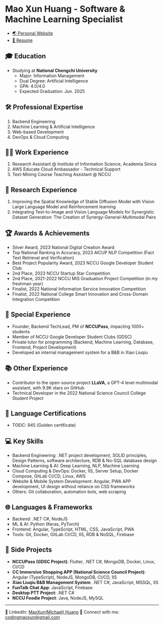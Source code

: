 # Mao Xun Huang - Software & Machine Learning Specialist
* [🌏 Personal Website](https://mao-code.github.io/about/)
* [📄 Resume](https://docs.google.com/document/d/1KadfXrxMbNdT4Vgm29JMAikHsAoCLeOG5xwGkWOZQEs/edit?usp=sharing)

## 🎓 Education
- Studying at **National Chengchi University**
  - Major: Information Management
  - Dual Degree: Artificial Intelligence
  - GPA: 4.0/4.0
  - Expected Graduation: Jun. 2025

## 🛠️ Professional Expertise
1. Backend Engineering
2. Machine Learning & Artificial Intelligence
3. Web-based Development
4. DevOps & Cloud Computing

## 👨‍💻 Work Experience
1. Research Assistant @ Institute of Information Science, Academia Sinica
2. AWS Educate Cloud Ambassador - Technical Support
3. Text-Mining Course Teaching Assistant @ NCCU

## 🔬 Research Experience
1. Improving the Spatial Knowledge of Stable Diffusion Model with Vision Large Language Model and Reinforcement learning
2. Integrating Text-to-Image and Vision Language Models for Synergistic Dataset Generation: The Creation of Synergy-General-Multimodal Pairs

## 🏆 Awards & Achievements
- Silver Award, 2023 National Digital Creation Award
- Top National Ranking in Accuracy, 2023 AICUP NLP Competition (Fact Text Retrieval and Verification)
- Best Project Popularity Award, 2023 NCCU Google Developer Student Club
- 2nd Place, 2023 NCCU Startup Star Competition
- 2nd Place, 2021-2022 NCCU MIS Graduation Project Competition (in my freshman year)
- Finalist, 2022 National Information Service Innovation Competition
- Finalist, 2022 National College Smart Innovation and Cross-Domain Integration Competition

## 👔 Special Experience
- Founder, Backend TechLead, PM of **NCCUPass**, impacting 1000+ students
- Member of NCCU Google Developer Student Clubs (GDSC)
- Private tutor for programming (Backend, Machine Learning, Database, Frontend, Project Development)
- Developed an internal management system for a B&B in Xiao Liuqiu

## 📚 Other Experience
- Contributor to the open-source project **LLaVA**, a GPT-4 level multimodal assistant, with 9.9K stars on GitHub
- Technical Developer in the 2022 National Science Council College Student Project

## 📜 Language Certifications
- TOEIC: 945 (Golden certificate)

## 💻 Key Skills
- Backend Engineering: .NET project development, SOLID principles, Design Patterns, software architecture, RDB & No-SQL database design
- Machine Learning & AI: Deep Learning, NLP, Machine Learning
- Cloud Computing & DevOps: Docker, IIS, Server Setup, Docker Compose, GitLab CI/CD, Linux, AWS
- Website & Mobile System Development: Angular, PWA APP development, UI design without reliance on CSS frameworks
- Others: Git collaboration, automation bots, web scraping

## 🌐 Languages & Frameworks
- Backend: .NET C#, NodeJS
- ML & AI: Python (Keras, PyTorch)
- Frontend: Angular, TypeScript, HTML, CSS, JavaScript, PWA
- Tools: Git, Docker, GitLab CI/CD, IIS, RDB & NoSQL, Firebase

## 🚀 Side Projects
- **NCCUPass (GDSC Project)**: Flutter, .NET C#, MongoDB, Docker, Linux, CI/CD
- **CC Immersive Shopping APP (National Science Council Project)**: Angular (TypeScript), NodeJS, MongoDB, CI/CD, IIS
- **Xiao Liuqiu B&B Management System**: .NET C#, JavaScript, MSSQL, IIS
- **FunTalk Chat App**: JavaScript, Firebase
- **Desktop PTT Project**: .NET C#
- **NCCU Foodie Project**: Java, NodeJS, MySQL

---
💼 LinkedIn: [MaoXun(Michael) Huang](https://www.linkedin.com/in/maoxun-huang-a77913268/)
📧 Connect with me: [codingmaoxun@gmail.com](mailto:codingmaoxun@gmail.com)

